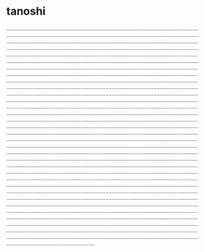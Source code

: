 # tanoshi

.....................................................................................................................................................................................................................................................................................................................................................................................................................................................................................................................................................................................................................................................................................................................................................................................................................................................................................................................................................................................................................................................................................................................................................................................................................................................................................................................................................................................................................................................................................................................................................................................................................................................................................................................................................................................................................................................................................................................................................................................................................................................................................................................................................................................................................................................................................................................................................................................................................................................................................................................................................................................................................................................................................................................................................................................................................................................................................................................................................................................................................................................................................................................................................................................................................................................................................................................................................................................................................................................................................................................................................................................................................................................................................................................................................................................................................................................................................................................................................................................................................................................................................................................................................................................................................................................................................................................